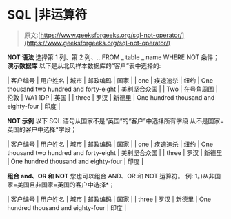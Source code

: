 # SQL |非运算符

> 原文:[https://www.geeksforgeeks.org/sql-not-operator/](https://www.geeksforgeeks.org/sql-not-operator/)

**NOT 语法**
选择第 1 列、第 2 列、…FROM _ table _ name WHERE NOT 条件；
**演示数据库**
以下是从北风样本数据库的“客户”表中选择的:

| 客户编号 | 用户姓名 | 城市 | 邮政编码 | 国家 |
| one | 疾速追杀 | 纽约 | One thousand two hundred and forty-eight | 美利坚合众国 |
| Two | 在号角周围 | 伦敦 | WA1 1DP | 英国 |
| three | 罗汉 | 新德里 | One hundred thousand and eighty-four | 印度 |

**NOT 示例**
以下 SQL 语句从国家不是“英国”的“客户”中选择所有字段
从不是国家=英国的客户中选择*字段；

| 客户编号 | 用户姓名 | 城市 | 邮政编码 | 国家 |
| one | 疾速追杀 | 纽约 | One thousand two hundred and forty-eight | 美利坚合众国 |
| three | 罗汉 | 新德里 | One hundred thousand and eighty-four | 印度 |

**组合 and、OR 和 NOT**
您也可以组合 AND、OR 和 NOT 运算符。
例:
1。)从非国家=美国且非国家=英国的客户中选择*；

| 客户编号 | 用户姓名 | 城市 | 邮政编码 | 国家 |
| three | 罗汉 | 新德里 | One hundred thousand and eighty-four | 印度 |